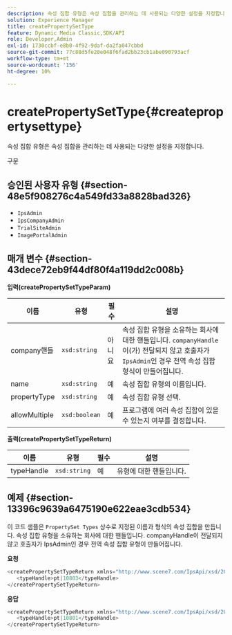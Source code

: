 ```yaml
---
description: 속성 집합 유형은 속성 집합을 관리하는 데 사용되는 다양한 설정을 지정합니다.
solution: Experience Manager
title: createPropertySetType
feature: Dynamic Media Classic,SDK/API
role: Developer,Admin
exl-id: 1730ccbf-e8b0-4f92-9daf-da2fa047cbbd
source-git-commit: 77c88d5fe20e048f6fad2bb23cb1abe090793acf
workflow-type: tm+mt
source-wordcount: '156'
ht-degree: 10%

---
```


# createPropertySetType{#createpropertysettype}

속성 집합 유형은 속성 집합을 관리하는 데 사용되는 다양한 설정을 지정합니다.

구문

## 승인된 사용자 유형 {#section-48e5f908276c4a549fd33a8828bad326}

* `IpsAdmin`
* `IpsCompanyAdmin`
* `TrialSiteAdmin`
* `ImagePortalAdmin`

## 매개 변수 {#section-43dece72eb9f44df80f4a119dd2c008b}

**입력(createPropertySetTypeParam)**

| 이름 | 유형 | 필수 | 설명 |
|---|---|---|---|
| company핸들 | `xsd:string` | 아니요 | 속성 집합 유형을 소유하는 회사에 대한 핸들입니다. `companyHandle`이(가) 전달되지 않고 호출자가 `IpsAdmin`인 경우 전역 속성 집합 형식이 만들어집니다. |
| name | `xsd:string` | 예 | 속성 집합 유형의 이름입니다. |
| propertyType | `xsd:string` | 예 | 속성 집합 유형 선택. |
| allowMultiple | `xsd:boolean` | 예 | 프로그램에 여러 속성 집합이 있을 수 있는지 여부를 결정합니다. |

**출력(createPropertySetTypeReturn)**

| 이름 | 유형 | 필수 | 설명 |
|---|---|---|---|
| typeHandle | `xsd:string` | 예 | 유형에 대한 핸들입니다. |

## 예제 {#section-13396c9639a6475190e622eae3cdb534}

이 코드 샘플은 `PropertySet Types` 상수로 지정된 이름과 형식의 속성 집합을 만듭니다. 속성 집합 유형을 소유하는 회사에 대한 핸들입니다. companyHandle이 전달되지 않고 호출자가 IpsAdmin인 경우 전역 속성 집합 유형이 만들어집니다.

**요청**

```java
<createPropertySetTypeReturn xmlns="http://www.scene7.com/IpsApi/xsd/2008-01-15">
   <typeHandle>pt|10803</typeHandle>
</createPropertySetTypeReturn>
```

**응답**

```java
<createPropertySetTypeReturn xmlns="http://www.scene7.com/IpsApi/xsd/2008-01-15">
   <typeHandle>pt|10801</typeHandle>
</createPropertySetTypeReturn>
```
